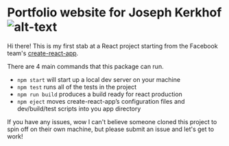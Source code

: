 # Portfolio website for Joseph Kerkhof ![alt-text](https://travis-ci.org/musicaljoeker/portfolio-site.svg?branch=master "Build status")

Hi there! This is my first stab at a React project starting from the Facebook team's [create-react-app](https://github.com/facebook/create-react-app).

There are 4 main commands that this package can run.

- `npm start` will start up a local dev server on your machine
- `npm test` runs all of the tests in the project
- `npm run build` produces a build ready for react production
- `npm eject` moves create-react-app’s configuration files and dev/build/test scripts into you app directory

If you have any issues, wow I can't believe someone cloned this project to spin off on their own machine, but please submit an issue and let's get to work!
